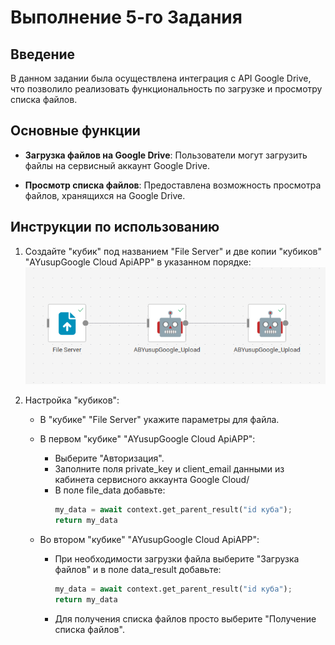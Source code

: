 # Выполнение 5-го Задания

## Введение

В данном задании была осуществлена интеграция с API Google Drive, что позволило реализовать функциональность по загрузке и просмотру списка файлов.

## Основные функции

- **Загрузка файлов на Google Drive**: Пользователи могут загрузить файлы на сервисный аккаунт Google Drive.
  
- **Просмотр списка файлов**: Предоставлена возможность просмотра файлов, хранящихся на Google Drive.

## Инструкции по использованию

1. Создайте "кубик" под названием "File Server" и две копии "кубиков" "AYusupGoogle Cloud ApiAPP" в указанном порядке:
   ![Визуализация порядка "кубиков"](image.png)


2. Настройка "кубиков":
   - В "кубике" "File Server" укажите параметры для файла.
   
   - В первом "кубике" "AYusupGoogle Cloud ApiAPP":
     - Выберите "Авторизация".
     - Заполните поля private_key и client_email данными из кабинета сервисного аккаунта Google Cloud/
     - В поле file_data добавьте:
       ```python
       my_data = await context.get_parent_result("id куба");
       return my_data
       ```

   - Во втором "кубике" "AYusupGoogle Cloud ApiAPP":
     - При необходимости загрузки файла выберите "Загрузка файлов" и в поле data_result добавьте:
       ```python
       my_data = await context.get_parent_result("id куба");
       return my_data
       ```
     - Для получения списка файлов просто выберите "Получение списка файлов".

